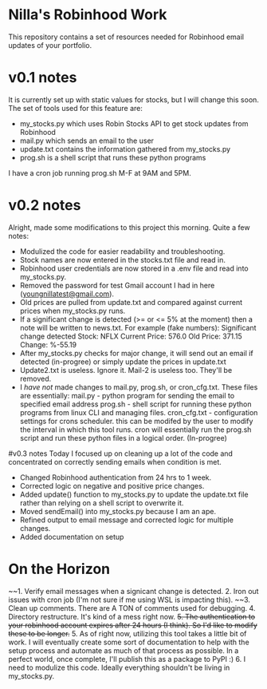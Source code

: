 # Nilla's Robinhood Work

This repository contains a set of resources needed for Robinhood email updates of your portfolio.

# v0.1 notes
It is currently set up with static values for stocks, but I will change this soon. The set of tools 
used for this feature are:
  - my_stocks.py which uses Robin Stocks API to get stock updates from Robinhood
  - mail.py which sends an email to the user
  - update.txt contains the information gathered from my_stocks.py
  - prog.sh is a shell script that runs these python programs
  
I have a cron job running prog.sh M-F at 9AM and 5PM. 

# v0.2 notes
Alright, made some modifications to this project this morning. Quite a few notes:
  - Modulized the code for easier readability and troubleshooting. 
  - Stock names are now entered in the stocks.txt file and read in. 
  - Robinhood user credentials are now stored in a .env file and read into my_stocks.py.
  - Removed the password for test Gmail account I had in here (youngnillatest@gmail.com).
  - Old prices are pulled from update.txt and compared against current prices when my_stocks.py runs. 
  - If a significant change is detected (>= or <= 5% at the moment) then a note will be written to news.txt. For example (fake numbers): 
    Significant change detected
    Stock: NFLX
    Current Price: 576.0
    Old Price: 371.15
    Change: %-55.19
  - After my_stocks.py checks for major change, it will send out an email if detected (in-progree) or simply update the prices in update.txt
  - Update2.txt is useless. Ignore it. Mail-2 is useless too. They'll be removed. 
  - I *have not* made changes to mail.py, prog.sh, or cron_cfg.txt. These files are essentially: 
      mail.py - python program for sending the email to specified email address
      prog.sh - shell script for running these python programs from linux CLI and managing files. 
      cron_cfg.txt - configuration settings for crons scheduler. this can be modifed by the user to modify the interval in which this tool runs. cron will essentially 
                run the prog.sh script and run these python files in a logical order. (In-progree)
        
 #v0.3 notes
 Today I focused up on cleaning up a lot of the code and concentrated on correctly sending emails when condition is met. 
  - Changed Robinhood authentication from 24 hrs to 1 week. 
  - Corrected logic on negative and positive price changes. 
  - Added update() function to my_stocks.py to update the update.txt file rather than relying on a shell script to overwrite it.
  - Moved sendEmail() into my_stocks.py because I am an ape. 
  - Refined output to email message and corrected logic for multiple changes.
  - Added documentation on setup
  
 # On the Horizon
 ~~1. Verify email messages when a signicant change is detected. 
 2. Iron out issues with cron job (I'm not sure if me using WSL is impacting this).
 ~~3. Clean up comments. There are A TON of comments used for debugging. 
 4. Directory restructure. It's kind of a mess right now. 
 ~~5. The authentication to your robinhood account expires after 24 hours (I think). So I'd like
    to modify these to be longer.~~
 5. As of right now, utilizing this tool takes a little bit of work. I will eventually create some sort of documentation to help with the setup process and automate as much of that process as possible. In a perfect world, once complete, I'll publish this as a package to PyPI :) 
 6. I need to modulize this code. Ideally everything shouldn't be living in my_stocks.py. 



